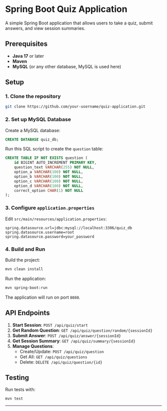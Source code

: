 # Spring Boot Quiz Application

A simple Spring Boot application that allows users to take a quiz, submit answers, and view session summaries.

## Prerequisites

- **Java 17** or later
- **Maven**
- **MySQL** (or any other database, MySQL is used here)

## Setup

### 1. Clone the repository

```bash
git clone https://github.com/your-username/quiz-application.git
```

### 2. Set up MySQL Database

Create a MySQL database:

```sql
CREATE DATABASE quiz_db;
```

Run this SQL script to create the `question` table:

```sql
CREATE TABLE IF NOT EXISTS question (
    id BIGINT AUTO_INCREMENT PRIMARY KEY,
    question_text VARCHAR(255) NOT NULL,
    option_a VARCHAR(100) NOT NULL,
    option_b VARCHAR(100) NOT NULL,
    option_c VARCHAR(100) NOT NULL,
    option_d VARCHAR(100) NOT NULL,
    correct_option CHAR(1) NOT NULL
);
```

### 3. Configure `application.properties`

Edit `src/main/resources/application.properties`:

```properties
spring.datasource.url=jdbc:mysql://localhost:3306/quiz_db
spring.datasource.username=root
spring.datasource.password=your_password
```

### 4. Build and Run

Build the project:

```bash
mvn clean install
```

Run the application:

```bash
mvn spring-boot:run
```

The application will run on port `8080`.

## API Endpoints

1. **Start Session**: `POST /api/quiz/start`
2. **Get Random Question**: `GET /api/quiz/question/random/{sessionId}`
3. **Submit Answer**: `POST /api/quiz/answer/{sessionId}`
4. **Get Session Summary**: `GET /api/quiz/summary/{sessionId}`
5. **Manage Questions**:
   - Create/Update: `POST /api/quiz/question`
   - Get All: `GET /api/quiz/questions`
   - Delete: `DELETE /api/quiz/question/{id}`

## Testing

Run tests with:

```bash
mvn test
```

---